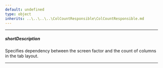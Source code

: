 ```yaml
---
default: undefined
type: object
inherits: ..\..\..\..\ColCountResponsible\ColCountResponsible.md
---
```

---
##### shortDescription
Specifies dependency between the screen factor and the count of columns in the tab layout.

---

